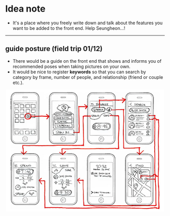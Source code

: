 # Idea note
 - It's a place where you freely write down and talk about the features you want to be added to the front end. 
 Help Seungheon...!

---

## guide posture (field trip 01/12)
 - There would be a guide on the front end that shows and informs you of recommended poses when taking pictures on your own. 
 - It would be nice to register **keywords** so that you can search by category by frame, number of people, and relationship (friend or couple etc.).


<div align="center">
    <img src="images/KakaoTalk_20250112_220616531.webp" width="500px"/>
</div>